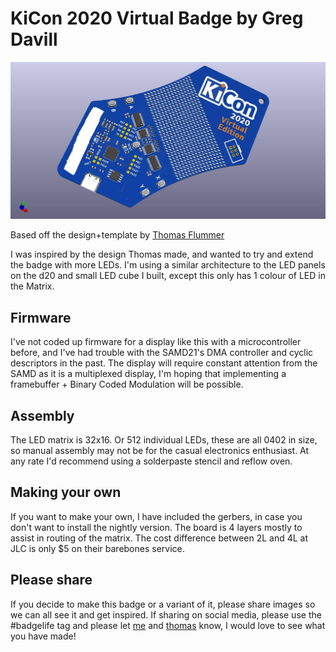 # KiCon 2020 Virtual Badge by Greg Davill

![Render](RENDER/badge.jpg)

Based off the design+template by [Thomas Flummer](https://gitlab.com/flummer/kicon-2020-virtual-badge)

I was inspired by the design Thomas made, and wanted to try and extend the badge with more LEDs. I'm using a similar architecture to the LED panels on the d20 and small LED cube I built, except this only has 1 colour of LED in the Matrix.

## Firmware

I've not coded up firmware for a display like this with a microcontroller before, and I've had trouble with the SAMD21's DMA controller and cyclic descriptors in the past. The display will require constant attention from the SAMD as it is a multiplexed display, I'm hoping that implementing a framebuffer + Binary Coded Modulation will be possible.

## Assembly

The LED matrix is 32x16. Or 512 individual LEDs, these are all 0402 in size, so manual assembly may not be for the casual electronics enthusiast.
At any rate I'd recommend using a solderpaste stencil and reflow oven.

## Making your own

If you want to make your own, I have included the gerbers, in case you don't want to install the nightly version.
The board is 4 layers mostly to assist in routing of the matrix. The cost difference between 2L and 4L at JLC is only $5 on their barebones service.

## Please share

If you decide to make this badge or a variant of it, please share images so we can all see it and get inspired. If sharing on social media, please use the #badgelife tag and please let [me](https://twitter.com/gregdavill) and [thomas](https://thomasflummer.com/) know, I would love to see what you have made!
